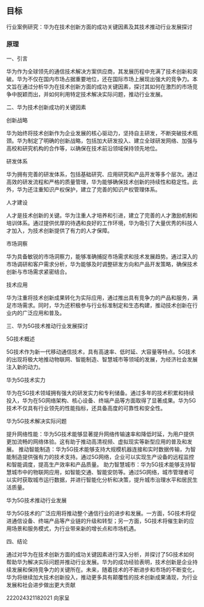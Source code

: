 ## 目标

行业案例研究：华为在技术创新方面的成功关键因素及其技术推动行业发展探讨
### 原理



一、引言

华为作为全球领先的通信技术解决方案供应商，其发展历程中充满了技术创新和突破。华为不仅在国内市场占据重要地位，还在国际市场上展现出强大的竞争力。本文旨在通过分析华为在技术创新方面的成功关键因素，探讨其如何在激烈的市场竞争中脱颖而出，并如何利用特定技术解决实际问题，推动行业发展。

二、华为技术创新成功的关键因素

创新战略

华为始终将技术创新作为企业发展的核心驱动力，坚持自主研发，不断突破技术瓶颈。华为制定了明确的创新战略，包括加大研发投入、建立全球研发网络、加强与高校和研究机构的合作等，以确保在技术前沿领域保持领先地位。

研发体系

华为拥有完善的研发体系，包括基础研究、应用研究和产品开发等多个层次。通过高效的研发流程和严格的质量管理，华为能够确保技术创新的持续性和稳定性。此外，华为还注重知识产权保护，建立了完善的知识产权管理体系。

人才建设

人才是技术创新的关键。华为注重人才培养和引进，建立了完善的人才激励机制和培训体系。通过提供优厚的待遇和良好的工作环境，华为吸引了大量优秀的科技人才加入，为技术创新提供了有力的人才保障。

市场洞察

华为具备敏锐的市场洞察力，能够准确捕捉市场需求和技术发展趋势。通过深入的市场调研和客户需求分析，华为能够及时调整研发方向和产品开发策略，确保技术创新与市场需求紧密结合。

技术应用

华为注重将技术创新成果转化为实际应用，通过推出具有竞争力的产品和服务，满足市场需求。同时，华为还积极参与行业标准制定和生态构建，推动技术创新在行业内的广泛应用和普及。

三、华为5G技术推动行业发展探讨

5G技术概述

5G技术作为新一代移动通信技术，具有高速率、低时延、大容量等特点。5G技术的出现将极大地推动物联网、智能制造、智慧城市等领域的发展，为经济社会发展注入新的动力。

华为5G技术实力

华为在5G技术领域拥有强大的研发实力和专利储备。通过多年的技术积累和持续投入，华为在5G网络架构、核心设备、终端产品等方面取得了显著成果。华为5G技术不仅具有行业领先的性能指标，还具备高度的可靠性和安全性。

华为5G技术解决实际问题

提升网络性能：华为5G技术能够显著提升网络传输速率和降低时延，为用户提供更加流畅的网络体验。这有助于推动高清视频、虚拟现实等新型应用的普及和发展。
推动智能制造：华为5G技术能够支持大规模机器连接和实时数据传输，为智能制造提供强有力的技术支持。通过5G网络，企业可以实现生产设备的远程监控和智能调度，提高生产效率和产品质量。
助力智慧城市：华为5G技术能够支持智慧城市中的物联网应用，如智能交通、智能安防等。通过5G网络，城市管理者可以实时获取城市运行数据，并进行智能化分析和决策，提升城市治理水平和居民生活质量。

华为5G技术推动行业发展

华为5G技术的广泛应用将推动整个通信行业的进步和发展。一方面，5G技术将促进通信设备、终端产品等产业链的升级和转型；另一方面，5G技术将催生新的应用场景和服务模式，为行业带来新的增长点和市场机遇。

四、结论

通过对华为在技术创新方面的成功关键因素进行深入分析，并探讨了5G技术如何帮助华为解决实际问题并推动行业发展。华为的成功经验表明，技术创新是企业持续发展和保持竞争力的关键所在。未来，随着技术的不断进步和市场的不断变化，华为将继续加大技术创新投入，推动更多具有颠覆性的技术创新成果涌现，为行业发展和社会进步做出更大贡献

222024321182021  向家呈
